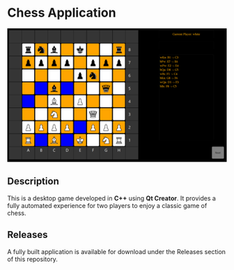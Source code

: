 # Chess Application

![Alt text](https://github.com/nemcica/Chess/blob/main/chess.png?raw=true)

## Description

This is a desktop game developed in **C++** using **Qt Creator**. It provides a fully automated experience for two players to enjoy a classic game of chess.

## Releases

A fully built application is available for download under the Releases section of this repository.
